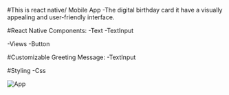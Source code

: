 #This is react native/ Mobile App
-The digital birthday card it have a visually appealing and user-friendly interface.

#React Native Components:
-Text
-TextInput

-Views
-Button

#Customizable Greeting Message:
-TextInput

#Styling
-Css

































![App](https://github.com/Clarence289/BirthdayCard-new/assets/81553212/182fb679-1b4c-4b62-82c2-c54e70551e19)
